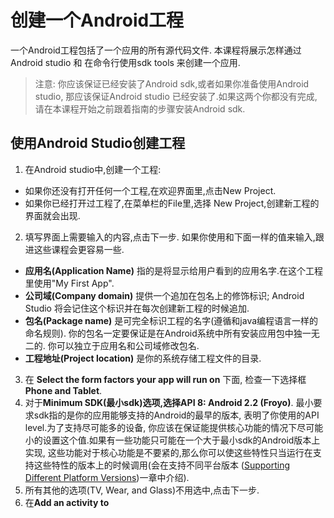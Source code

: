 # 创建一个Android工程

一个Android工程包括了一个应用的所有源代码文件.
本课程将展示怎样通过Android studio 和 在命令行使用sdk tools 来创建一个应用.


>注意:
你应该保证已经安装了Android sdk,或者如果你准备使用Android studio,
那应该保证Android studio 已经安装了.如果这两个你都没有完成,请在本课程开始之前跟着指南的步骤安装Android sdk.

## 使用Android Studio创建工程

  1. 在Android studio中,创建一个工程:
   - 如果你还没有打开任何一个工程,在欢迎界面里,点击New Project.
   - 如果你已经打开过工程了,在菜单栏的File里,选择 New Project,创建新工程的界面就会出现.

  2. 填写界面上需要输入的内容,点击下一步.
     如果你使用和下面一样的值来输入,跟进这些课程会更容易一些.
   - **应用名(Application Name)** 指的是将显示给用户看到的应用名字.在这个工程里使用"My First App".
   - **公司域(Company domain)** 提供一个追加在包名上的修饰标识; Android Studio 将会记住这个标识并在每次创建新工程的时候追加.
   - **包名(Package name)** 是可完全标识工程的名字(遵循和java编程语言一样的命名规则). 你的包名一定要保证是在Android系统中所有安装应用包中独一无二的.
     你可以独立于应用名和公司域修改包名.
   - **工程地址(Project location)** 是你的系统存储工程文件的目录.

  3. 在 **Select the form factors your app will run on** 下面, 检查一下选择框 **Phone and Tablet**.
  4. 对于**Minimum SDK(最小sdk)**选项,选择**API 8: Android 2.2 (Froyo)**.
     最小要求sdk指的是你的应用能够支持的Android的最早的版本, 表明了你使用的API level.为了支持尽可能多的设备,
     你应该在保证能提供核心功能的情况下尽可能小的设置这个值.如果有一些功能只可能在一个大于最小sdk的Android版本上实现,
     这些功能对于核心功能是不要紧的,那么你可以使这些特性只当运行在支持这些特性的版本上的时候调用(会在支持不同平台版本
     ([Supporting Different Platform Versions](http://developer.android.com/training/basics/supporting-devices/platforms.html))一章中介绍).
  5. 所有其他的选项(TV, Wear, and Glass)不用选中,点击下一步.
  6. 在**Add an activity to <template>** 选项下面,选择Blank Activity,点击下一步.
  7. 在**Customize the Activity**选项下面,修改activity的名字为MyActivity.layout名字改成activity_my,标题改成
  MyActivity.菜单资源名改成menu_my.
  8. 点击完成按钮,创建工程完成.

>Activities
 activity是Android框架的特色之一.activity提供给用户访问app的入口,app里面可能有很多的activity.
 一个应用通常会有一个主activity在用户启动应用时候显示,其他的activity用于当用户选择一些内容查看时,例如,当用户想在应用内执行其他的任务时.
 想了解更多关于activity的内容点击[activities](http://developer.android.com/guide/components/activities.html).


 你的Android工程现在是一个简单的"Hello World"应用了,这个工程包含了一些默认文件,我们来花一点复习这些文件里最重要的部分:
 - app/src/main/res/layout/activity_my.xml
   这个xml文件是给在Android studio中创建工程时添加进来的activity使用的.在创建工程的流程里,Android studio展示了这个包含了一个文本框的布局文件,
   并显示了一个屏幕界面的预览.这个文件包含了一些默认的来自meterial design库的界面元素,包括应用栏和一个浮动的操作按钮,还有一个独立于主面板的布局文件.

 - app/src/main/res/layout/content_my.xml
   这个xml文件处在activity_my.xml文件内,这个文件包含了一些设置和一个显示着"Hello world"信息的文本控件.
 - app/src/main/java/com.mycompany.myfirstapp/MyActivity.java
   当创建工程的流程完成时,当你选择了一个你看到的创建的activity的类,这个文件会在Android studio的选项卡中出现.
   当你构建并且运行应用,Activity类运行起了MyActivity.java文件并且加载了那个显示了"Hello world"的布局文件.

 - app/src/main/AndroidManifest.xml

   manifest文件描述了应用的基本特征并且定义了应用中的每一个组件.在跟进这些课程过程中你会多次看到这个文件,并且会添加更多的组件到你的应用中.

 - app/build.gradle
   Android studio 使用 Gradle来编译和构建应用.对于每一个工程里的每一个模块都有一个build.gradle文件,对于整个工程还有一个build.gradle文件.
   通常情况下你只对模块下的build.gradle文件有兴趣,在这个例子里是app或者application模块下的build.gradle.这是应用配置构建依赖的地方,也包括一些默认配置设置:

   - **compiledSdkVersion** 是指针对你要编译的应用的平台版本.默认情况被设定成你的Android sdk中最新的版本. (可能是4.1或者更高的版本,你必须通过SDK Manager安装其中的一个.)
    你仍然可以构建一个支持老版本的应用,但是这种设置允许你在最新的版本和设备上使用新特性和优化应用来获得更好的体验.
   - **applicationId** 指的是你在创建工程的流程中确认的完全包名.
   - **minSdkVersion** 指的是你在创建工程的流程中确认的最小SDK.这是你的应用可以支持的最早版本.
   - **targetSdkVersion** 指的是已经测试过的应用使用过的最高版本.当有新的Android版本可获得时,你应该在新的版本上测试你的应用,并且更新这个值来匹配
   最新的api level,然后就可以利用新平台的特性.想了解更多信息,请阅读[支持不同平台版本](http://developer.android.com/training/basics/supporting-devices/platforms.html).

   关于Gradle的更多信息请看[使用Gradle构建工程](http://developer.android.com/sdk/installing/studio-build.html).

 还有/res的子目录包含了一些应用中的资源:
   - drawable-<density>/  存放drawable资源的目录,不同于启动图标,它专为不同各种手机的密度设计.
   - layout/ 存放定义用户界面的文件的目录,例如上面讨论的用来描述 MyActivity类的基本布局的activity_my.xml文件.
   - menu/ 定义应用菜单项的文件目录.
   - values/ 这个文件目录包含了其余的XML文件,例如字符串xml文件和颜色xml文件.

 要把应用运行起来,请继续下一节课程.
